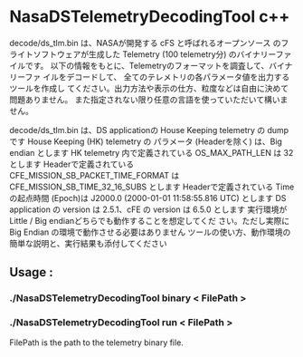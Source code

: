 # NasaDSTelemetryDecodingTool c++
 
decode/ds_tlm.bin は、NASAが開発する cFS と呼ばれるオープンソース のフライトソフトウェアが生成した 
Telemetry (100 telemetry分) のバイナリーファイルです。 以下の情報をもとに、Telemetryのフォーマットを調査して、バイナリーファ イルをデコードして、
全てのテレメトリの各パラメータ値を出力するツールを作成し てください。出力方法や表示の仕方、粒度などは自由に決めて問題ありません。 また指定されない限り任意の言語を使っていただいて構いません。

decode/ds_tlm.bin は、DS applicationの House Keeping telemetry の dump です
House Keeping (HK) telemetry の パラメータ (Headerを除く) は、Big endian とします
HK telemetry 内で定義されている OS_MAX_PATH_LEN は 32 とします
Headerで定義されている CFE_MISSION_SB_PACKET_TIME_FORMAT は CFE_MISSION_SB_TIME_32_16_SUBS とします
Headerで定義されている Timeの起点時間 (Epoch)は J2000.0 (2000-01-01 11:58:55.816 UTC) とします
DS application の version は 2.5.1、cFE の version は 6.5.0 とします
実行環境が Little / Big endianどちらでも動作することを想定してくだ さい。ただし実際に Big Endian の環境で動作させる必要はありません
ツールの使い方、動作環境の簡単な説明と、実行結果も添付してください

## Usage :
### ./NasaDSTelemetryDecodingTool binary < FilePath >
### ./NasaDSTelemetryDecodingTool run < FilePath >
FilePath is the path to the telemetry binary file.

